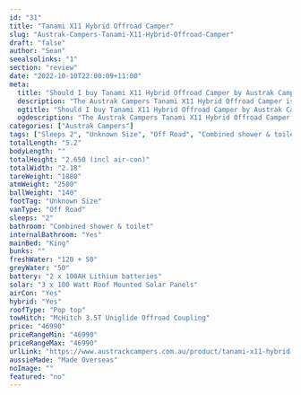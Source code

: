 ```yaml
---
id: "31"
title: "Tanami X11 Hybrid Offroad Camper"
slug: "Austrak-Campers-Tanami-X11-Hybrid-Offroad-Camper"
draft: "false"
author: "Sean"
seealsolinks: "1"
section: "review"
date: "2022-10-10T22:00:09+11:00"
meta:
  title: "Should I buy Tanami X11 Hybrid Offroad Camper by Austrak Campers?"
  description: "The Austrak Campers Tanami X11 Hybrid Offroad Camper is classed as Off Road, and sleeps 2 people. It is Made Overseas and comes in at Unknown Size. It generally has Combined shower & toilet."
  ogtitle: "Should I buy Tanami X11 Hybrid Offroad Camper by Austrak Campers?"
  ogdescription: "The Austrak Campers Tanami X11 Hybrid Offroad Camper is classed as Off Road, and sleeps 2 people. It is Made Overseas and comes in at Unknown Size. It generally has Combined shower & toilet."
categories: ["Austrak Campers"]
tags: ["Sleeps 2", "Unknown Size", "Off Road", "Combined shower & toilet", "Pop top", "Under 50k", "Made Overseas"]
totalLength: "5.2"
bodyLength: ""
totalHeight: "2.650 (incl air-con)"
totalWidth: "2.18"
tareWeight: "1880"
atmWeight: "2500"
ballWeight: "140"
footTag: "Unknown Size"
vanType: "Off Road"
sleeps: "2"
bathroom: "Combined shower & toilet"
internalBathroom: "Yes"
mainBed: "King"
bunks: ""
freshWater: "120 + 50"
greyWater: "50"
battery: "2 x 100AH Lithium batteries"
solar: "3 x 100 Watt Roof Mounted Solar Panels"
airCon: "Yes"
hybrid: "Yes"
roofType: "Pop top"
towHitch: "McHitch 3.5T Uniglide Offroad Coupling"
price: "46990"
priceRangeMin: "46990"
priceRangeMax: "46990"
urlLink: "https://www.austrackcampers.com.au/product/tanami-x11-hybrid-offroad-camper/"
aussieMade: "Made Overseas"
noImage: ""
featured: "no"
---
```

